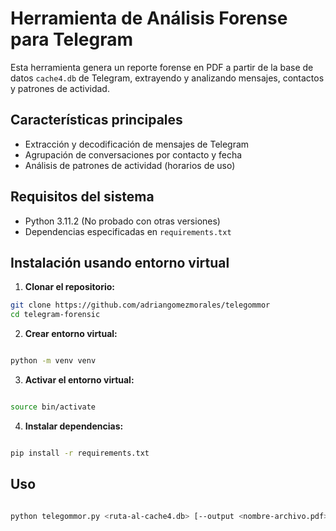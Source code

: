 # Herramienta de Análisis Forense para Telegram

Esta herramienta genera un reporte forense en PDF a partir de la base de datos `cache4.db` de Telegram, extrayendo y analizando mensajes, contactos y patrones de actividad.

## Características principales
- Extracción y decodificación de mensajes de Telegram
- Agrupación de conversaciones por contacto y fecha
- Análisis de patrones de actividad (horarios de uso)

## Requisitos del sistema
- Python 3.11.2 (No probado con otras versiones)
- Dependencias especificadas en `requirements.txt`

## Instalación usando entorno virtual

1. **Clonar el repositorio:**
```bash
git clone https://github.com/adriangomezmorales/telegommor
cd telegram-forensic
```
2. **Crear entorno virtual:**

```bash

python -m venv venv
```
3. **Activar el entorno virtual:**

```bash

source bin/activate
```
4. **Instalar dependencias:**

```bash

pip install -r requirements.txt
```
## Uso

```bash

python telegommor.py <ruta-al-cache4.db> [--output <nombre-archivo.pdf>]
```
